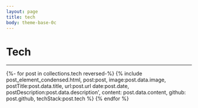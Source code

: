 ```yaml
---
layout: page
title: tech
body: theme-base-0c
---
```


# Tech 
<hr>


{%- for post in collections.tech reversed-%}
	{% include post_element_condensed.html, post:post, image:post.data.image, postTitle:post.data.title, url:post.url date:post.date, postDescription:post.data.description', content: post.data.content, github: post.github, techStack:post.tech %} 
{% endfor %} 